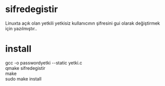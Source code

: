 # sifredegistir
Linuxta açık olan yetkili yetkisiz kullanıcının şifresini gui olarak değiştirmek için yazılmıştır.. 

# install
gcc -o passwordyetki --static yetki.c<br/>
qmake sifredegistir<br/>
make<br/>
sudo make install<br/>

